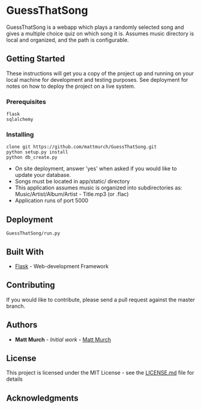 # GuessThatSong

GuessThatSong is a webapp which plays a randomly selected song and gives a 
multiple choice quiz on which song it is. Assumes music directory is local and
organized, and the path is configurable.

## Getting Started

These instructions will get you a copy of the project up and running on your local machine for development and testing purposes. See deployment for notes on how to deploy the project on a live system.

### Prerequisites

```
flask
sqlalchemy
```

### Installing

```
clone git https://github.com/mattmurch/GuessThatSong.git
python setup.py install
python db_create.py
```

* On site deployment, answer 'yes' when asked if you would like to update your database.
* Songs must be located in app/static/ directory
* This application assumes music is organized into subdirectories as: Music/Artist/Album/Artist - Title.mp3 (or .flac)
* Application runs of port 5000


## Deployment


```
GuessThatSong/run.py
```

## Built With

* [Flask](http://flask.pocoo.org/) - Web-development Framework

## Contributing

If you would like to contribute, please send a pull request against the master branch.


## Authors

* **Matt Murch** - *Initial work* - [Matt Murch](https://github.com/mattmurch)


## License

This project is licensed under the MIT License - see the [LICENSE.md](LICENSE.md) file for details

## Acknowledgments
